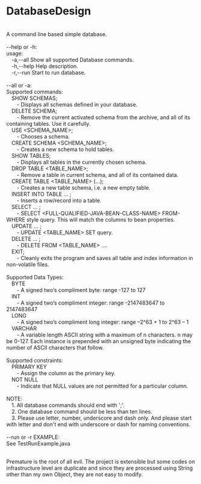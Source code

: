 # DatabaseDesign
<br>A command line based simple database.
<br>
<br>--help or -h:
<br>usage:
<br> &emsp;-a,--all    Show all supported Database commands.
<br> &emsp;-h,--help   Help description.
<br> &emsp;-r,--run    Start to run database.
<br>
<br>--all or -a:
<br>Supported commands: 
<br>	&emsp;SHOW SCHEMAS; 
<br>		&emsp;&emsp;- Displays all schemas defined in your database.
<br>	&emsp;DELETE SCHEMA; 
<br>		&emsp;&emsp;- Remove the current activated schema from the archive, and all of its containing tables. Use it carefully.
<br>	&emsp;USE &lt;SCHEMA_NAME&gt;; 
<br>		&emsp;&emsp;- Chooses a schema.
<br>	&emsp;CREATE SCHEMA &lt;SCHEMA_NAME&gt;; 
<br>		&emsp;&emsp;- Creates a new schema to hold tables.
<br>	&emsp;SHOW TABLES; 
<br>		&emsp;&emsp;- Displays all tables in the currently chosen schema.
<br>	&emsp;DROP TABLE &lt;TABLE_NAME&gt;; 
<br>		&emsp;&emsp;- Remove a table in current schema, and all of its contained data.
<br>	&emsp;CREATE TABLE &lt;TABLE_NAME> (...); 
<br>		&emsp;&emsp;- Creates a new table schema, i.e. a new empty table.
<br>	&emsp;INSERT INTO TABLE ... ; 
<br>		&emsp;&emsp;- Inserts a row/record into a table.
<br>	&emsp;SELECT ... ; 
<br>		&emsp;&emsp;- SELECT &lt;FULL-QUALIFIED-JAVA-BEAN-CLASS-NAME&gt; FROM-WHERE style query. This will match the columns to bean properties.
<br>	&emsp;UPDATE ... ; 
<br>		&emsp;&emsp;- UPDATE <TABLE_NAME> SET query.
<br>	&emsp;DELETE ... ; 
<br>		&emsp;&emsp;- DELETE FROM <TABLE_NAME> ....
<br>	&emsp;EXIT; 
<br>		&emsp;&emsp;- Cleanly exits the program and saves all table and index information in non-volatile files.
<br>
<br>Supported Data Types: 
<br>	&emsp;BYTE
<br>		&emsp;&emsp;- A signed two’s compliment byte: range -127 to 127
<br>	&emsp;INT
<br>		&emsp;&emsp;- A signed two’s compliment integer: range -2147483647 to 2147483647
<br>	&emsp;LONG
<br>		&emsp;&emsp;- A signed two’s compliment long integer: range –2^63 + 1 to 2^63 – 1
<br>	&emsp;VARCHAR
<br>		&emsp;&emsp;- A variable length ASCII string with a maximum of n characters. n may be 0-127. Each instance is prepended with an unsigned byte indicating the number of ASCII characters that follow.
<br>
<br>Supported constraints: 
<br>	&emsp;PRIMARY KEY
<br>		&emsp;&emsp;- Assign the column as the primary key.
<br>	&emsp;NOT NULL
<br>		&emsp;&emsp;- Indicate that NULL values are not permitted for a particular column.
<br>
<br>NOTE:
<br>	&emsp;1. All database commands should end with ';'. 
<br>	&emsp;2. One database command should be less than ten lines. 
<br>	&emsp;3. Please use letter, number, underscore and dash only. And please start with letter and don't end with underscore or dash for naming conventions.
<br>
<br>--run or -r EXAMPLE:
<br>See TestRunExample.java

<br>Premature is the root of all evil. The project is extensible but some codes on infrastructure level are duplicate and since they are processed using String other than my own Object, they are not easy to modify.
